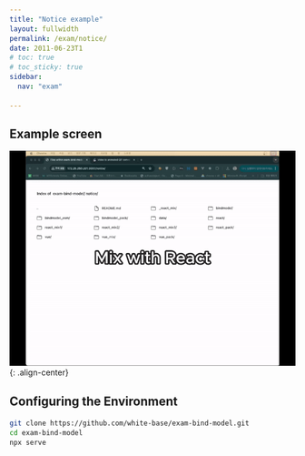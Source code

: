 ```yaml
---
title: "Notice example"
layout: fullwidth
permalink: /exam/notice/
date: 2011-06-23T1
# toc: true
# toc_sticky: true
sidebar:
  nav: "exam"

---
```


## Example screen

![image-left](/assets/images/notice-800.gif){: .align-center} 

## Configuring the Environment

```sh
git clone https://github.com/white-base/exam-bind-model.git
cd exam-bind-model
npx serve
```


